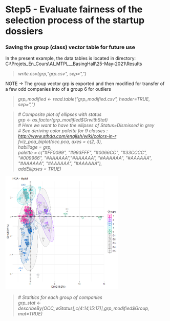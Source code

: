# Step5 - Evaluate fairness of the selection process of the startup dossiers

### Saving the group (class) vector table for future use
In the present example, the data tables is located in directory: C:\Projets_En_Cours\AI_MTPL__BasingHall\25-May-2021\Results

> <em>write.csv(grp,"grp.csv", sep=",")</em><br>

NOTE -> The group vector grp is exported and then modified for transfer of a few odd companies into of a group 6 for outliers

> <em>grp_modified <- read.table("grp_modified.csv", header=TRUE, sep=",")</em>

> <em>\# Composite plot of ellipses with status</em><br>
> <em>grp <- as.factor(grp_modified$GrwithStat)</em><br>
> <em>\# Here we want to have the ellipses of Status=Dismissed in grey</em><br>
> <em>\# See deriving color palette for 9 classes : http://www.sthda.com/english/wiki/colors-in-r</em><br>
> <em>fviz_pca_biplot(occ.pca, axes = c(2, 3),</em><br> 
> <em>		habillage = grp,</em><br>
> <em>		palette = c("#FF0099", "#993FFF", "#0066CC", "#33CCCC", "#009966", "#AAAAAA","#AAAAAA", "#AAAAAA", "#AAAAAA", "#AAAAAA", "#AAAAAA", "#AAAAAA"),</em><br>
> <em>             	addEllipses = TRUE)</em><br>

<img src="Biplot_Modified+Ellipse_bh_occ.pca.23_K-means_5 groups+Status.png" alt="drawing" width="70%"/>

> <em>\# Statitics for each group of companies</em><br>
> <em>grp_stat <- describeBy(OCC_wStatus[,c(4:14,15:17)],grp_modified$Group, mat=TRUE)</em><br>



